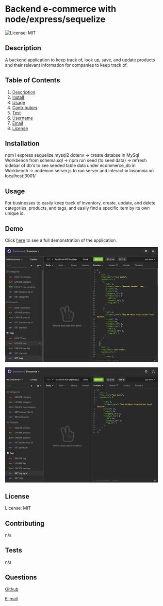 
# Backend e-commerce with node/express/sequelize

![License: MIT](https://img.shields.io/badge/License-MIT-yellow.svg)

## Description
A backend application to keep track of, look up, save, and update  products and their relevant information for companies to keep track of. 

## Table of Contents
1. [Description](#description)
2. [Install](#installation)
3. [Usage](#usage)
4. [Contributors](#contributing)
5. [Test](#tests)
6. [Username](#questions)
7. [Email](#questions)
8. [License](#license)

## Installation
npm i express sequelize mysql2 dotenv -> create databse in MySql Workbench from schema.sql -> npm run seed (to seed data) -> refresh sidebar of db's to see seeded table data under ecommerce_db in Workbench -> nodemon server.js to run server and interact in Insomnia on localhost:3001/ 

## Usage
For businesses to easily keep track of inventory, create, update, and delete categories, products, and tags, and easily find a specific item by its own unique id. 

## Demo

Click [here]() to see a full demonstration of the application. 

![example](https://raw.githubusercontent.com/joyfullyx/express-ecommerce/main/images/example-1.png)

![example2](https://raw.githubusercontent.com/joyfullyx/express-ecommerce/main/images/example-2.png)

## License

License: MIT

## Contributing
n/a

## Tests
n/a

## Questions
[Github](https://github.com/joyfullyx)

[E-mail](mailto:joyfullyx@gmail.com)

